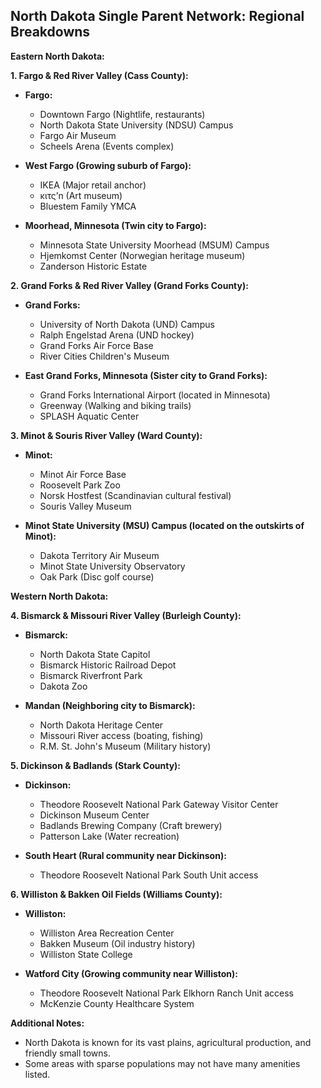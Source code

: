 ## North Dakota Single Parent Network: Regional Breakdowns

**Eastern North Dakota:**

**1. Fargo & Red River Valley (Cass County):**

- **Fargo:**

  - Downtown Fargo (Nightlife, restaurants)
  - North Dakota State University (NDSU) Campus
  - Fargo Air Museum
  - Scheels Arena (Events complex)

- **West Fargo (Growing suburb of Fargo):**

  - IKEA (Major retail anchor)
  - κιτς’n (Art museum)
  - Bluestem Family YMCA

- **Moorhead, Minnesota (Twin city to Fargo):**
  - Minnesota State University Moorhead (MSUM) Campus
  - Hjemkomst Center (Norwegian heritage museum)
  - Zanderson Historic Estate

**2. Grand Forks & Red River Valley (Grand Forks County):**

- **Grand Forks:**

  - University of North Dakota (UND) Campus
  - Ralph Engelstad Arena (UND hockey)
  - Grand Forks Air Force Base
  - River Cities Children's Museum

- **East Grand Forks, Minnesota (Sister city to Grand Forks):**
  - Grand Forks International Airport (located in Minnesota)
  - Greenway (Walking and biking trails)
  - SPLASH Aquatic Center

**3. Minot & Souris River Valley (Ward County):**

- **Minot:**

  - Minot Air Force Base
  - Roosevelt Park Zoo
  - Norsk Hostfest (Scandinavian cultural festival)
  - Souris Valley Museum

- **Minot State University (MSU) Campus (located on the outskirts of Minot):**
  - Dakota Territory Air Museum
  - Minot State University Observatory
  - Oak Park (Disc golf course)

**Western North Dakota:**

**4. Bismarck & Missouri River Valley (Burleigh County):**

- **Bismarck:**

  - North Dakota State Capitol
  - Bismarck Historic Railroad Depot
  - Bismarck Riverfront Park
  - Dakota Zoo

- **Mandan (Neighboring city to Bismarck):**
  - North Dakota Heritage Center
  - Missouri River access (boating, fishing)
  - R.M. St. John's Museum (Military history)

**5. Dickinson & Badlands (Stark County):**

- **Dickinson:**

  - Theodore Roosevelt National Park Gateway Visitor Center
  - Dickinson Museum Center
  - Badlands Brewing Company (Craft brewery)
  - Patterson Lake (Water recreation)

- **South Heart (Rural community near Dickinson):**
  - Theodore Roosevelt National Park South Unit access

**6. Williston & Bakken Oil Fields (Williams County):**

- **Williston:**

  - Williston Area Recreation Center
  - Bakken Museum (Oil industry history)
  - Williston State College

- **Watford City (Growing community near Williston):**
  - Theodore Roosevelt National Park Elkhorn Ranch Unit access
  - McKenzie County Healthcare System

**Additional Notes:**

- North Dakota is known for its vast plains, agricultural production, and friendly small towns.
- Some areas with sparse populations may not have many amenities listed.
